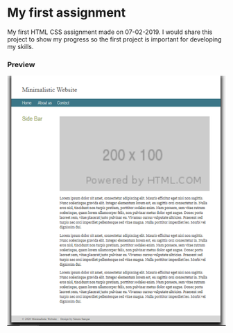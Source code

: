 # My first assignment
My first HTML CSS assignment made on 07-02-2019. I would share this project to show my progress so the first project is important for developing my skills.
### Preview
![my-first-assignment](https://github.com/SinemSungur/first-assignment/blob/master/assets/img/first-project.png)
